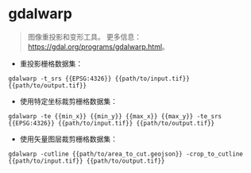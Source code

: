 # gdalwarp

> 图像重投影和变形工具。
> 更多信息：<https://gdal.org/programs/gdalwarp.html>。

- 重投影栅格数据集：

`gdalwarp -t_srs {{EPSG:4326}} {{path/to/input.tif}} {{path/to/output.tif}}`

- 使用特定坐标裁剪栅格数据集：

`gdalwarp -te {{min_x}} {{min_y}} {{max_x}} {{max_y}} -te_srs {{EPSG:4326}} {{path/to/input.tif}} {{path/to/output.tif}}`

- 使用矢量图层裁剪栅格数据集：

`gdalwarp -cutline {{path/to/area_to_cut.geojson}} -crop_to_cutline {{path/to/input.tif}} {{path/to/output.tif}}`